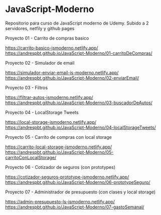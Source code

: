 # JavaScript-Moderno
Repositorio para curso de JavaScript moderno  de Udemy. Subido a 2 servidores, netfily y github pages



Proyecto 01 - Carrito de compras basico 

https://carrito-basico-jsmoderno.netlify.app/
https://andrespbt.github.io/JavaScript-Moderno/01-carritoDeCompras/

Proyecto 02 - Simulador de email

https://simulador-enviar-email-js-moderno.netlify.app/
https://andrespbt.github.io/JavaScript-Moderno/02-enviarEmail/

Proyecto 03 - Filtros

https://filtrar-autos-jsmoderno.netlify.app/
https://andrespbt.github.io/JavaScript-Moderno/03-buscadorDeAutos/

Proyecto 04 - LocalStorage Tweets

https://local-storage-jsmoderno.netlify.app/
https://andrespbt.github.io/JavaScript-Moderno/04-localStorageTweets/

Proyecto 05 - Carrito de compras con local storage

https://carrito-local-storage-jsmoderno.netlify.app/
https://andrespbt.github.io/JavaScript-Moderno/05-carritoConLocalStorage/

Proyecto 06 - Cotizador de seguros (con prototypes)

https://cotizador-seguros-prototype-jsmoderno.netlify.app/
https://andrespbt.github.io/JavaScript-Moderno/06-prototypeSeguro/

Proyecto 07 - Administrador de presupuesto (con clases y local storage)

https://admin-presupuesto-ls-jsmoderno.netlify.app/
https://andrespbt.github.io/JavaScript-Moderno/07-gastoSemanal/

